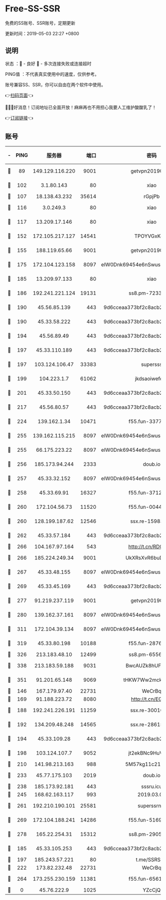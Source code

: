 # Free-SS-SSR

免费的SS账号、SSR账号，定期更新

更新时间：2019-05-03 22:27 +0800

## 说明

状态     ：🙂 - 良好 🙁 - 多次连接失败或连接超时

PING值   ：不代表真实使用中的速度，仅供参考。

账号兼容SS、SSR，你可以自由在两个软件中使用。

👉[扫码页面](https://liesauer.github.io/Free-SS-SSR/)👈

🎉🎉🎉好消息！订阅地址已全面开放！麻麻再也不用担心我要人工维护酸酸乳了！

👉[订阅链接](https://www.liesauer.net/yogurt/subscribe?ACCESS_TOKEN=DAYxR3mMaZAsaqUb)👈

## 账号

|-|PING|服务器|端口|密码|加密方式|区域|
|:----:|:----:|:-----:|-----:|:----:|:----:|:----:|
|🙂|89|149.129.116.220|9001|getvpn20190501|aes-256-cfb|CN|
|🙂|102|3.1.80.143|80|xiao|aes-128-ctr|SG|
|🙂|107|18.138.43.232|35614|rGpjPb|rc4-md5|SG|
|🙂|116|3.0.249.3|80|xiao|aes-128-ctr|SG|
|🙂|117|13.209.17.146|80|xiao|aes-128-ctr|KR|
|🙂|152|172.105.217.127|14541|TPOYVGxKglpi|aes-256-cfb|JP|
|🙂|155|188.119.65.66|9001|getvpn20190501|aes-256-cfb|RU|
|🙂|175|172.104.123.158|8097|eIW0Dnk69454e6nSwuspv9DmS201tQ0D|aes-256-cfb|JP|
|🙂|185|13.209.97.133|80|xiao|aes-128-ctr|KR|
|🙂|186|192.241.221.124|19131|ss8.pm-72336490|aes-256-cfb|US|
|🙂|190|45.56.85.139|443|9d6cceaa373bf2c8acb22e60b6a58be6|aes-256-cfb|US|
|🙂|190|45.33.58.222|443|9d6cceaa373bf2c8acb22e60b6a58be6|aes-256-cfb|US|
|🙂|194|45.56.89.49|443|9d6cceaa373bf2c8acb22e60b6a58be6|aes-256-cfb|US|
|🙂|197|45.33.110.189|443|9d6cceaa373bf2c8acb22e60b6a58be6|aes-256-cfb|US|
|🙂|197|103.124.106.47|33383|supersss|aes-256-cfb|US|
|🙂|199|104.223.1.7|61062|jkdsaoiwefdsa|aes-256-cfb|US|
|🙂|201|45.33.50.150|443|9d6cceaa373bf2c8acb22e60b6a58be6|aes-256-cfb|US|
|🙂|217|45.56.80.57|443|9d6cceaa373bf2c8acb22e60b6a58be6|aes-256-cfb|US|
|🙂|224|139.162.1.34|10471|f55.fun-33770153|aes-256-cfb|SG|
|🙂|255|139.162.115.215|8097|eIW0Dnk69454e6nSwuspv9DmS201tQ0D|aes-256-cfb|JP|
|🙂|255|66.175.223.22|8097|eIW0Dnk69454e6nSwuspv9DmS201tQ0D|aes-256-cfb|US|
|🙂|256|185.173.94.244|2333|doub.io|aes-128-ctr|RU|
|🙂|257|45.33.32.152|8097|eIW0Dnk69454e6nSwuspv9DmS201tQ0D|aes-256-cfb|US|
|🙂|258|45.33.69.91|16327|f55.fun-37122804|aes-256-cfb|US|
|🙂|260|172.104.56.73|11520|f55.fun-00449443|aes-256-cfb|SG|
|🙂|260|128.199.187.62|12546|ssx.re-15983525|aes-256-cfb|SG|
|🙂|262|45.33.57.184|443|9d6cceaa373bf2c8acb22e60b6a58be6|aes-256-cfb|US|
|🙂|266|104.167.97.164|543|http://t.cn/RD0D7sx|rc4-md5|CA|
|🙂|266|185.224.249.34|9001|UkXRsXvR6buDMG2Y|aes-256-cfb|RU|
|🙂|267|45.33.48.155|8097|eIW0Dnk69454e6nSwuspv9DmS201tQ0D|aes-256-cfb|US|
|🙂|269|45.33.45.169|443|9d6cceaa373bf2c8acb22e60b6a58be6|aes-256-cfb|US|
|🙂|277|91.219.237.119|9001|getvpn20190501|aes-256-cfb|HU|
|🙂|280|139.162.37.161|8097|eIW0Dnk69454e6nSwuspv9DmS201tQ0D|aes-256-cfb|SG|
|🙂|311|172.104.39.134|8097|eIW0Dnk69454e6nSwuspv9DmS201tQ0D|aes-256-cfb|SG|
|🙂|319|45.33.80.198|10188|f55.fun-28764269|aes-256-cfb|US|
|🙂|326|213.183.48.10|12499|ss8.pm-65564582|rc4-md5|RU|
|🙂|338|213.183.59.188|9031|BwcAUZk8hUFAkDGN|aes-256-cfb|NL|
|🙂|351|91.201.65.148|9069|tHKW7Ww2mck9CHQG|aes-256-cfb|IT|
|🙂|146|167.179.97.40|22731|WeCrBq|rc4-md5|JP|
|🙂|169|91.188.223.72|8080|http://t.cn/EGJIyrl|rc4-md5|RU|
|🙂|188|192.241.226.191|11259|ssx.re-30010027|aes-256-cfb|US|
|🙂|192|134.209.48.248|14565|ssx.re-28615539|aes-256-cfb|US|
|🙂|194|45.33.109.28|443|9d6cceaa373bf2c8acb22e60b6a58be6|aes-256-cfb|US|
|🙂|198|103.124.107.7|9052|jt2ekBNc9HuVtm2a|aes-256-cfb|US|
|🙂|210|141.98.213.163|988|5M57kg11c214qDmK|chacha20|KR|
|🙂|233|45.77.175.103|2019|doub.io|aes-128-ctr|SG|
|🙂|238|185.173.92.181|443|sssru.icu|rc4-md5|RU|
|🙂|245|168.62.163.117|993|2019.03.07|rc4-md5|US|
|🙂|261|192.210.190.101|25581|superssrnet|aes-256-cfb|US|
|🙂|269|172.104.188.241|14286|f55.fun-51694485|aes-256-cfb|SG|
|🙂|278|165.22.254.31|15312|ss8.pm-29059283|aes-256-cfb|SG|
|🙁|185|45.33.105.253|443|9d6cceaa373bf2c8acb22e60b6a58be6|aes-256-cfb|US|
|🙁|197|185.243.57.221|80|t.me/SSRSUB|rc4-md5|US|
|🙁|222|173.82.232.48|22731|WeCrBq|rc4-md5|US|
|🙁|264|173.255.230.159|11381|f55.fun-65612968|aes-256-cfb|US|
|🙁|0|45.76.222.9|1025|YZcCjQ|rc4-md5|JP|
